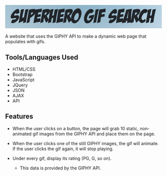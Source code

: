 ![GitHub Logo](assets/images/giftastic.png)

 A website that uses the GIPHY API to make a dynamic web page that populates with gifs.
 
 ## Tools/Languages Used
 - HTML/CSS
 - Bootstrap
 - JavaScript
 - JQuery
 - JSON
 - AJAX
 - API
 
## Features
- When the user clicks on a button, the page will grab 10 static, non-animated gif images from the GIPHY API and place them on the page.

- When the user clicks one of the still GIPHY images, the gif will animate. If the user clicks the gif again, it will stop playing.

- Under every gif, display its rating (PG, G, so on).
  - This data is provided by the GIPHY API.

